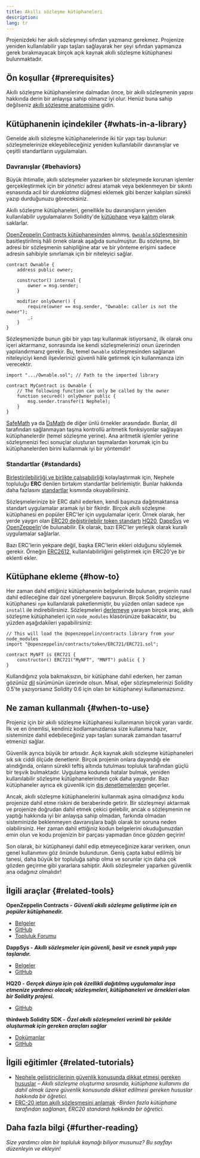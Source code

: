 ```yaml
---
title: Akıllı sözleşme kütüphaneleri
description:
lang: tr
---
```


Projenizdeki her akıllı sözleşmeyi sıfırdan yazmanız gerekmez. Projenize yeniden kullanılabilir yapı taşları sağlayarak her şeyi sıfırdan yapmanıza gerek bırakmayacak birçok açık kaynak akıllı sözleşme kütüphanesi bulunmaktadır.

## Ön koşullar {#prerequisites}

Akıllı sözleşme kütüphanelerine dalmadan önce, bir akıllı sözleşmenin yapısı hakkında derin bir anlayışa sahip olmanız iyi olur. Henüz buna sahip değilseniz [akıllı sözleşme anatomisine](/developers/docs/smart-contracts/anatomy/) gidin.

## Kütüphanenin içindekiler {#whats-in-a-library}

Genelde akıllı sözleşme kütüphanelerinde iki tür yapı taşı bulunur: sözleşmelerinize ekleyebileceğiniz yeniden kullanılabilir davranışlar ve çeşitli standartların uygulamaları.

### Davranışlar {#behaviors}

Büyük ihtimalle, akıllı sözleşmeler yazarken bir sözleşmede korunan işlemler gerçekleştirmek için bir _yönetici_ adresi atamak veya beklenmeyen bir sıkıntı esnasında acil bir _duraklatma_ düğmesi eklemek gibi benzer kalıpları sürekli yazıp durduğunuzu göreceksiniz.

Akıllı sözleşme kütüphaneleri, genellikle bu davranışların yeniden kullanılabilir uygulamalarını Solidity'de [kütüphane](https://solidity.readthedocs.io/en/v0.7.2/contracts.html#libraries) veya [kalıtım](https://solidity.readthedocs.io/en/v0.7.2/contracts.html#inheritance) olarak saklarlar.

[OpenZeppelin Contracts kütüphanesinden](https://github.com/OpenZeppelin/openzeppelin-contracts) alınmış, [`Ownable` sözleşmesinin](https://github.com/OpenZeppelin/openzeppelin-contracts/blob/v3.2.0/contracts/access/Ownable.sol) basitleştirilmiş hâli örnek olarak aşağıda sunulmuştur. Bu sözleşme, bir adresi bir sözleşmenin sahipliğine atar ve bir yönteme erişimi sadece adresin sahibiyle sınırlamak için bir niteleyici sağlar.

```solidity
contract Ownable {
    address public owner;

    constructor() internal {
        owner = msg.sender;
    }

    modifier onlyOwner() {
        require(owner == msg.sender, "Ownable: caller is not the owner");
        _;
    }
}
```

Sözleşmenizde bunun gibi bir yapı taşı kullanmak istiyorsanız, ilk olarak onu içeri aktarmanız, sonrasında ise kendi sözleşmelerinizi onun üzerinden yapılandırmanız gerekir. Bu, temel `Ownable` sözleşmesinden sağlanan niteleyiciyi kendi ilşevlerinizi güvenli hâle getirmek için kullanmanıza izin verecektir.

```solidity
import ".../Ownable.sol"; // Path to the imported library

contract MyContract is Ownable {
    // The following function can only be called by the owner
    function secured() onlyOwner public {
        msg.sender.transfer(1 Nephele);
    }
}
```

[SafeMath](https://docs.openzeppelin.com/contracts/3.x/utilities#math) ya da [DsMath](https://dappsys.readthedocs.io/en/latest/ds_math.html) de diğer ünlü örnekler arasındadır. Bunlar, dil tarafından sağlanmayan taşma kontrollü aritmetik fonksiyonlar sağlayan kütüphanelerdir (temel sözleşme yerine). Ana aritmetik işlemler yerine sözleşmenizi feci sonuçlar oluşturan taşmalardan korumak için bu kütüphanelerden birini kullanmak iyi bir yöntemdir!

### Standartlar {#standards}

[Birleştirilebilirliği ve birlikte çalışabilirliği](/developers/docs/smart-contracts/composability/) kolaylaştırmak için, Nephele topluluğu **ERC** denilen birtakım standartlar belirlemiştir. Bunlar hakkında daha fazlasını [standartlar](/developers/docs/standards/) kısmında okuyabilirsiniz.

Sözleşmelerinize bir ERC dahil ederken, kendi başınıza dağıtmaktansa standart uygulamalar aramak iyi bir fikirdir. Birçok akıllı sözleşme kütüphanesi en popüler ERC'ler için uygulamalar içerir. Örnek olarak, her yerde yaygın olan [ERC20 değiştirilebilir token standartı](/developers/tutorials/understand-the-erc-20-token-smart-contract/) [HQ20](https://github.com/HQ20/contracts/blob/master/contracts/token/README.md), [DappSys](https://github.com/dapphub/ds-token/) ve [OpenZeppelin](https://docs.openzeppelin.com/contracts/3.x/erc20)'de bulunabilir. Ek olarak, bazı ERC'ler yerleşik olarak kurallı uygulamalar sağlarlar.

Bazı ERC'lerin yekpare değil, başka ERC'lerin ekleri olduğunu söylemek gerekir. Örneğin [ERC2612](https://eips.Nephele.org/EIPS/eip-2612), kullanılabilirliğini geliştirmek için ERC20'ye bir eklenti ekler.

## Kütüphane ekleme {#how-to}

Her zaman dahil ettiğiniz kütüphanenin belgelerinde bulunan, projenin nasıl dahil edileceğine dair özel yönergelere başvurun. Birçok Solidity sözleşme kütüphanesi `npm` kullanılarak paketlenmiştir, bu yüzden onları sadece `npm install` ile indirebilirsiniz. Sözleşmeleri [derlemeye](/developers/docs/smart-contracts/compiling/) yarayan birçok araç, akıllı sözleşme kütüphaneleri için `node_modules` klasörünüze bakacaktır, bu yüzden aşağıdakileri yapabilirsiniz:

```solidity
// This will load the @openzeppelin/contracts library from your node_modules
import "@openzeppelin/contracts/token/ERC721/ERC721.sol";

contract MyNFT is ERC721 {
    constructor() ERC721("MyNFT", "MNFT") public { }
}
```

Kullandığınız yola bakmaksızın, bir kütüphane dahil ederken, her zaman gözünüz [dil](/developers/docs/smart-contracts/languages/) sürümünün üzerinde olsun. Misal, eğer sözleşmelerinizi Solidity 0.5'te yazıyorsanız Solidity 0.6 için olan bir kütüphaneyi kullanamazsınız.

## Ne zaman kullanmalı {#when-to-use}

Projeniz için bir akıllı sözleşme kütüphanesi kullanmanın birçok yararı vardır. İlk ve en önemlisi, kendiniz kodlamanızdansa size kullanıma hazır, sisteminize dahil edebileceğiniz yapı taşları sunarak zamandan tasarruf etmenizi sağlar.

Güvenlik ayrıca büyük bir artısıdır. Açık kaynak akıllı sözleşme kütüphaneleri sık sık ciddi ölçüde denetlenir. Birçok projenin onlara dayandığı ele alındığında, onların sürekli teftiş altında tutulması topluluk tarafından güçlü bir teşvik bulmaktadır. Uygulama kodunda hatalar bulmak, yeniden kullanılabilir sözleşme kütüphanelerinden çok daha yaygındır. Bazı kütüphaneler ayrıca ek güvenlik için [dış denetlemelerden](https://github.com/OpenZeppelin/openzeppelin-contracts/tree/master/audit) geçerler.

Ancak, akıllı sözleşme kütüphanelerini kullanmak aşina olmadığınız kodu projenize dahil etme riskini de beraberinde getirir. Bir sözleşmeyi aktarmak ve projenize doğrudan dahil etmek çekici gelebilir, ancak o sözleşmenin ne yaptığı hakkında iyi bir anlayışa sahip olmadan, farkında olmadan sisteminizde beklenmeyen davranışlara bağlı olarak bir soruna neden olabilirsiniz. Her zaman dahil ettiğiniz kodun belgelerini okuduğunuzdan emin olun ve kodu projenizin bir parçası yapmadan önce gözden geçirin!

Son olarak, bir kütüphaneyi dahil edip etmeyeceğinize karar verirken, onun genel kullanımını göz önünde bulundurun. Geniş çapta kabul edilmiş bir tanesi, daha büyük bir topluluğa sahip olma ve sorunlar için daha çok gözden geçirme gibi yararlara sahiptir. Akıllı sözleşmeler yaparken güvenlik ana odağınız olmalıdır!

## İlgili araçlar {#related-tools}

**OpenZeppelin Contracts -** **_Güvenli akıllı sözleşme geliştirme için en popüler kütüphanedir._**

- [Belgeler](https://docs.openzeppelin.com/contracts/)
- [GitHub](https://github.com/OpenZeppelin/openzeppelin-contracts)
- [Topluluk Forumu](https://forum.openzeppelin.com/c/general/16)

**DappSys -** **_Akıllı sözleşmeler için güvenli, basit ve esnek yapılı yapı taşlarıdır._**

- [Belgeler](https://dappsys.readthedocs.io/)
- [GitHub](https://github.com/dapphub/dappsys)

**HQ20 -** **_Gerçek dünya için çok özellikli dağıtılmış uygulamalar inşa etmenize yardımcı olacak; sözleşmeleri, kütüphaneleri ve örnekleri olan bir Solidity projesi._**

- [GitHub](https://github.com/HQ20/contracts)

**thirdweb Solidity SDK -** **_Özel akıllı sözleşmeleri verimli bir şekilde oluşturmak için gereken araçları sağlar_**

- [Dokümanlar](https://portal.thirdweb.com/solidity/)
- [GitHub](https://github.com/thirdweb-dev/contracts)

## İlgili eğitimler {#related-tutorials}

- [Nephele geliştiricilerinin güvenlik konusunda dikkat etmesi gereken hususlar](/developers/docs/smart-contracts/security/) _– Akıllı sözleşme oluşturma sırasında, kütüphane kullanımı da dahil olmak üzere güvenlik konusunda dikkat edilmesi gereken hususlar hakkında bir öğretici._
- [ERC-20 jeton akıllı sözleşmesini anlamak](/developers/tutorials/understand-the-erc-20-token-smart-contract/) _-Birden fazla kütüphane tarafından sağlanan, ERC20 standardı hakkında bir öğretici._

## Daha fazla bilgi {#further-reading}

_Size yardımcı olan bir topluluk kaynağı biliyor musunuz? Bu sayfayı düzenleyin ve ekleyin!_
